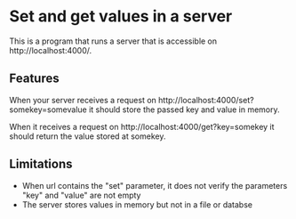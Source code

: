 # Set and get values in a server

This is a program that runs a server that is accessible on http://localhost:4000/.

## Features

When your server receives a request on http://localhost:4000/set?somekey=somevalue it should store the passed key and value in memory.

When it receives a request on http://localhost:4000/get?key=somekey it should return the value stored at somekey.

## Limitations

- When url contains the "set" parameter, it does not verify the parameters "key" and "value" are not empty
- The server stores values in memory but not in a file or databse
